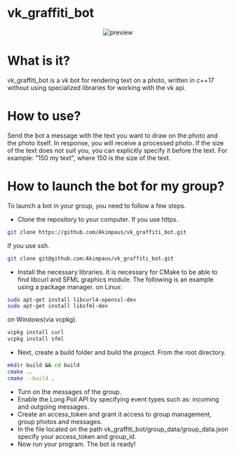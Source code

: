 # vk_graffiti_bot
<p align="center">
    <img src="git_rep/preview.gif" alt="preview" />
</p>

# What is it?
vk_graffiti_bot is a vk bot for rendering text on a photo, written in c++17 without using specialized libraries for working with the vk api.

# How to use?
Send the bot a message with the text you want to draw on the photo and the photo itself. In response, you will receive a processed photo.
If the size of the text does not suit you, you can explicitly specify it before the text. For example: "150 my text", where 150 is the size of the text.

# How to launch the bot for my group?
To launch a bot in your group, you need to follow a few steps.
- Сlone the repository to your computer.
If you use https.
```sh
git clone https://github.com/Akimpaus/vk_graffiti_bot.git
```
If you use ssh.
```sh
git clone git@github.com:Akimpaus/vk_graffiti_bot.git
```
- Install the necessary libraries.
It is necessary for CMake to be able to find libcurl and SFML graphics module.
The following is an example using a package manager.
on Linux:
```sh
sudo apt-get install libcurl4-openssl-dev
sudo apt-get install libsfml-dev
```
on Windows(via vcpkg).
```sh
vcpkg install curl
vcpkg install sfml
```
- Next, create a build folder and build the project. From the root directory.
```sh
mkdir build && cd build
cmake ..
cmake --build .
```
- Turn on the messages of the group.
- Enable the Long Poll API by specifying event types such as: incoming and outgoing messages.
- Create an access_token and grant it access to group management, group photos and messages.
- In the file located on the path vk_graffiti_bot/group_data/group_data.json specify your access_token and group_id.
- Now run your program. The bot is ready!
